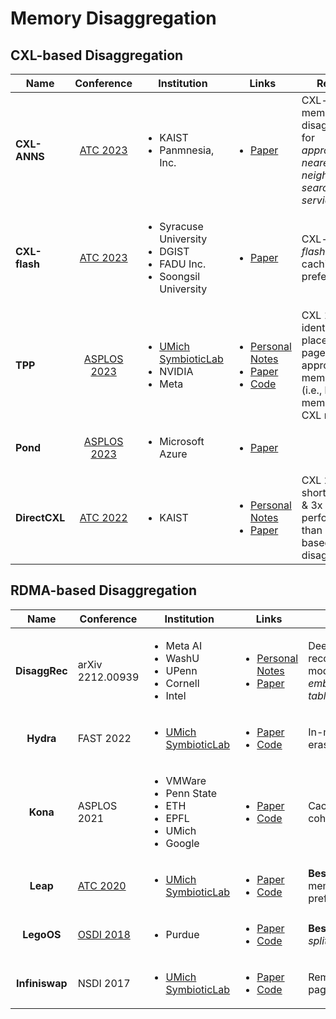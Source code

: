 # Memory Disaggregation

## CXL-based Disaggregation

<table><thead><tr><th>Name</th><th align="center">Conference</th><th>Institution</th><th width="143">Links</th><th>Remarks</th></tr></thead><tbody><tr><td><strong>CXL-ANNS</strong></td><td align="center"><a href="../../reading-notes/conference/atc-2023/">ATC 2023</a></td><td><ul><li>KAIST</li><li>Panmnesia, Inc.</li></ul></td><td><ul><li><a href="https://www.usenix.org/conference/atc23/presentation/jang">Paper</a></li></ul></td><td>CXL-based memory disaggregation for <em>approximate nearest neighbor search (ANNS) services</em>.</td></tr><tr><td><strong>CXL-flash</strong></td><td align="center"><a href="../../reading-notes/conference/atc-2023/">ATC 2023</a></td><td><ul><li>Syracuse University</li><li>DGIST</li><li>FADU Inc.</li><li>Soongsil University</li></ul></td><td><ul><li><a href="https://www.usenix.org/conference/atc23/presentation/yang-shao-peng">Paper</a></li></ul></td><td>CXL-enabled <em>flash device</em>; caching and prefetching.</td></tr><tr><td><strong>TPP</strong></td><td align="center"><a href="../../reading-notes/conference/asplos-2023/">ASPLOS 2023</a></td><td><ul><li><a href="https://symbioticlab.org/">UMich SymbioticLab</a></li><li>NVIDIA</li><li>Meta</li></ul></td><td><ul><li><a href="../../reading-notes/conference/asplos-2023/tpp.md">Personal Notes</a></li><li><a href="https://dl.acm.org/doi/10.1145/3582016.3582063">Paper</a></li><li><a href="https://lwn.net/Articles/876993/">Code</a></li></ul></td><td>CXL 1.1; identify and place hot/cold pages to appropriate memory tiers (i.e., local memory or CXL memory).</td></tr><tr><td><strong>Pond</strong></td><td align="center"><a href="../../reading-notes/conference/asplos-2023/">ASPLOS 2023</a></td><td><ul><li>Microsoft Azure</li></ul></td><td><ul><li><a href="https://dl.acm.org/doi/abs/10.1145/3575693.3578835">Paper</a></li></ul></td><td></td></tr><tr><td><strong>DirectCXL</strong></td><td align="center"><a href="../../reading-notes/conference/atc-2022/">ATC 2022</a></td><td><ul><li>KAIST</li></ul></td><td><ul><li><a href="../../reading-notes/conference/atc-2022/directcxl.md">Personal Notes</a></li><li><a href="https://www.usenix.org/conference/atc22/presentation/gouk">Paper</a></li></ul></td><td>CXL 2.0; 6.2x shorter latency &#x26; 3x better performance than RDMA-based memory disaggregation.</td></tr></tbody></table>

## RDMA-based Disaggregation

|      Name      | Conference                                             | Institution                                                                                       | Links                                                                                                                                                                                   |                                                                    |
| :------------: | ------------------------------------------------------ | ------------------------------------------------------------------------------------------------- | --------------------------------------------------------------------------------------------------------------------------------------------------------------------------------------- | ------------------------------------------------------------------ |
|  **DisaggRec** | arXiv 2212.00939                                       | <p></p><ul><li>Meta AI</li><li>WashU</li><li>UPenn</li><li>Cornell</li><li>Intel</li></ul>        | <p></p><ul><li><a href="broken-reference">Personal Notes</a></li><li><a href="https://arxiv.org/abs/2212.00939">Paper</a></li></ul>                                                     | Deep learning recommendation models; partition _embedding tables_. |
|    **Hydra**   | FAST 2022                                              | <ul><li><a href="https://symbioticlab.org/">UMich SymbioticLab</a></li></ul>                      | <ul><li><a href="https://www.usenix.org/conference/fast22/presentation/lee">Paper</a></li><li><a href="https://github.com/SymbioticLab/Hydra">Code</a></li></ul>                        | In-memory erasure coding.                                          |
|    **Kona**    | ASPLOS 2021                                            | <ul><li>VMWare</li><li>Penn State</li><li>ETH</li><li>EPFL</li><li>UMich</li><li>Google</li></ul> | <ul><li><a href="https://dl.acm.org/doi/10.1145/3445814.3446713">Paper</a></li><li><a href="https://github.com/project-kona/asplos21-ae">Code</a></li></ul>                             | Cache coherence.                                                   |
|    **Leap**    | [ATC 2020](../../reading-notes/conference/atc-2020/)   | <ul><li><a href="https://symbioticlab.org/">UMich SymbioticLab</a></li></ul>                      | <ul><li><a href="https://www.usenix.org/conference/atc20/presentation/al-maruf">Paper</a></li><li><a href="https://github.com/SymbioticLab/leap">Code</a></li></ul>                     | **Best Paper**; memory prefetching.                                |
|   **LegoOS**   | [OSDI 2018](../../reading-notes/conference/osdi-2018/) | <ul><li>Purdue</li></ul>                                                                          | <ul><li><a href="https://www.usenix.org/conference/osdi18/presentation/shan">Paper</a></li><li><a href="https://github.com/WukLab/LegoOS">Code</a></li></ul>                            | **Best Paper**; _splitkernel_.                                     |
| **Infiniswap** | NSDI 2017                                              | <ul><li><a href="https://symbioticlab.org/">UMich SymbioticLab</a></li></ul>                      | <ul><li><a href="https://www.usenix.org/conference/nsdi17/technical-sessions/presentation/gu">Paper</a></li><li><a href="https://github.com/SymbioticLab/Infiniswap">Code</a></li></ul> | Remote memory paging system.                                       |
